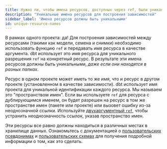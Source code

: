 ```yaml
---
title: Нужно ли, чтобы имена ресурсов, доступных через ref, были уникальными?
description: "Уникальные имена ресурсов для построения зависимостей"
sidebar_label: 'Имена ресурсов должны быть уникальными'
id: unique-resource-names
---
```


В рамках одного проекта: да! Для построения зависимостей между ресурсами (такими как модели, семена и снимки) необходимо использовать функцию `ref` и передавать имя ресурса в качестве аргумента. dbt использует это имя ресурса для уникального разрешения `ref` на конкретный ресурс. В результате эти имена ресурсов должны быть уникальными, _даже если они находятся в разных папках_.

Ресурс в одном проекте может иметь то же имя, что и ресурс в другом проекте (установленном в качестве зависимости). dbt использует имя проекта для уникальной идентификации каждого ресурса. Мы называем это "пространством имен". Если вы используете `ref` для ресурса с дублирующимся именем, он будет разрешен на ресурс в том же пространстве имен (пакете или проекте) или вызовет ошибку из-за неоднозначной ссылки. Используйте [двухаргументный `ref`](/reference/dbt-jinja-functions/ref#ref-project-specific-models), чтобы устранить неоднозначность ссылок, указав пространство имен.

Эти ресурсы все равно должны находиться в различных местах в хранилище данных. Ознакомьтесь с документацией о [пользовательских псевдонимах](/docs/build/custom-aliases) и [пользовательских схемах](/docs/build/custom-schemas) для получения подробной информации о том, как это сделать.